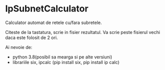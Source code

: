 # IpSubnetCalculator
Calculator automat de retele cu/fara subretele.

Citeste de la tastatura, scrie in fisier rezultatul. Va scrie peste fisierul vechi daca este folosit de 2 ori.

Ai nevoie de:
- python 3.8(posibil sa mearga si pe alte versiuni)
- librariile six, ipcalc (pip install six, pip install ip calc)
